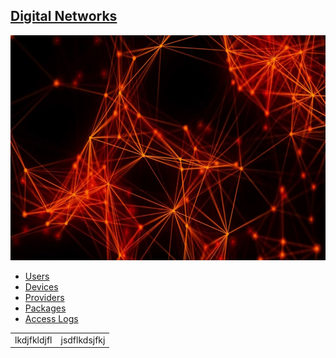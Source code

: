 ## <u>Digital Networks</u>
<p align="center"><img src="Network.jpg" height="360" width="640"></p>
<nav>
<ul>

<li><a href="Users.php">Users</a></li>
<li><a href="SearchDevices.php">Devices</a></li>
<li><a href="Providers.php">Providers</a></li>
<li><a href="SearchPackage.php">Packages</a></li>
<li><a href="SearchAccessLogs.php">Access Logs</a></li>
</ul>
</nav>

<table>
  <tr>
    <td>
      lkdjfkldjfl
    </td>
    <td>
    jsdflkdsjfkj
    </td>
  </tr>
</table>

